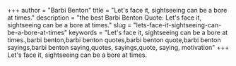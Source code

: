 +++
author = "Barbi Benton"
title = "Let's face it, sightseeing can be a bore at times."
description = "the best Barbi Benton Quote: Let's face it, sightseeing can be a bore at times."
slug = "lets-face-it-sightseeing-can-be-a-bore-at-times"
keywords = "Let's face it, sightseeing can be a bore at times.,barbi benton,barbi benton quotes,barbi benton quote,barbi benton sayings,barbi benton saying,quotes, sayings,quote, saying, motivation"
+++
Let's face it, sightseeing can be a bore at times.
